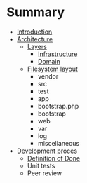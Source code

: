 # Summary

* [Introduction](README.md)
* [Architecture](docs/architecture.md)
   * [Layers](docs/layered_architecture.md)
       * [Infrastructure](docs/docs/architecture/layers/infrastructure.md)
       * [Domain](docs/docs/architecture/layers/domain.md)
   * [Filesystem layout](docs/filesystem-layout.md)
       * vendor
       * src
       * test
       * app
       * bootstrap.php
       * bootstrap
       * web
       * var
       * log
       * miscellaneous
* [Development proces](docs/development_proces.md)
   * [Definition of Done](docs/development-proces/definition_of_done.md)
   * Unit tests
   * Peer review

